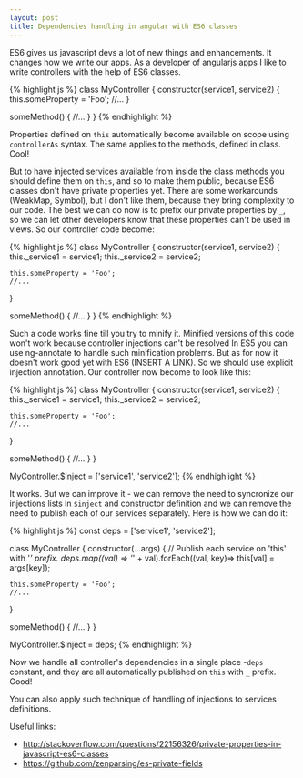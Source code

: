 ```yaml
---
layout: post
title: Dependencies handling in angular with ES6 classes
---
```


ES6 gives us javascript devs a lot of new things and enhancements.
It changes how we write our apps.
As a developer of angularjs apps I like to write controllers with the help of ES6 classes.

{% highlight js %}
class MyController {
  constructor(service1, service2) {
    this.someProperty = 'Foo';
    //...
  }

  someMethod() {
  //...
  }
}
{% endhighlight %}

Properties defined on `this` automatically become available on scope using `controllerAs` syntax.
The same applies to the methods, defined in class.
Cool!

But to have injected services available from inside the class methods you should define them on `this`, and so to make them public, because ES6 classes don't have private properties yet.
There are some workarounds (WeakMap, Symbol), but I don't like them, because they bring complexity to our code.
The best we can do now is to prefix our private properties by `_`, so we can let other developers know that these properties can't be used in views.
So our controller code become:

{% highlight js %}
class MyController {
  constructor(service1, service2) {
    this._service1 = service1;
    this._service2 = service2;

    this.someProperty = 'Foo';
    //...
  }

  someMethod() {
    //...
  }
}
{% endhighlight %}

Such a code works fine till you try to minify it.
Minified versions of this code won't work because controller injections can't be resolved
In ES5 you can use ng-annotate to handle such minification problems.
But as for now it doesn't work good yet with ES6 (INSERT A LINK).
So we should use explicit injection annotation.
Our controller now become to look like this:

{% highlight js %}
class MyController {
  constructor(service1, service2) {
    this._service1 = service1;
    this._service2 = service2;

    this.someProperty = 'Foo';
    //...
  }

  someMethod() {
    //...
  }
}

MyController.$inject = ['service1', 'service2'];
{% endhighlight %}

It works.
But we can improve it - we can remove the need to syncronize our injections lists in `$inject` and constructor definition and we can remove the need to publish each of our services separately.
Here is how we can do it:

{% highlight js %}
const deps = ['service1', 'service2'];

class MyController {
  constructor(...args) {
    // Publish each service on 'this' with '_' prefix.
    deps.map((val) => '_' + val).forEach((val, key)=> this[val] = args[key]);

    this.someProperty = 'Foo';
    //...
  }

  someMethod() {
    //...
  }
}

MyController.$inject = deps;
{% endhighlight %}

Now we handle all controller's dependencies in a single place -`deps` constant, and they are all automatically published on `this` with `_` prefix.
Good!

You can also apply such technique of handling of injections to services definitions.

Useful links:

- http://stackoverflow.com/questions/22156326/private-properties-in-javascript-es6-classes
- https://github.com/zenparsing/es-private-fields
